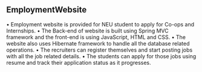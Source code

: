 ## EmploymentWebsite
• Employment website is provided for NEU student to apply for Co-ops and Internships.
• The Back-end of website is built using Spring MVC framework and the front-end is using JavaScript, HTML and CSS.
• The website also uses Hibernate framework to handle all the database related operations.
• The recruiters can register themselves and start posting jobs with all the job related details.
• The students can apply for those jobs using resume and track their application status as it progresses.

